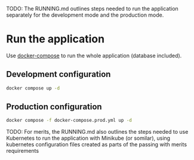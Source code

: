 TODO: The RUNNING.md outlines steps needed to run the application separately for the development mode and the production mode.

# Run the application
Use [docker-compose](https://docs.docker.com/compose/install/) to run the whole application (database included).

## Development configuration

```bash
docker compose up -d
```
## Production configuration

```bash
docker compose -f docker-compose.prod.yml up -d
```

TODO: For merits, the RUNNING.md also outlines the steps needed to use Kubernetes to run the application with Minikube (or somilar), using kubernetes configuration files created as parts of the passing with merits requirements